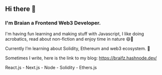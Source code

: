 ## Hi there 👋

### I'm Braian a Frontend Web3 Developer.

I'm having fun learning and making stuff with Javascript,
I like doing acrobatics, read about non-fiction and enjoy time in nature 😄🌱

Currently I’m learning about Solidity, Ethereum and web3 ecosystem. 🦾

Sometimes I write, here is the link to my blog: https://braifz.hashnode.dev/  

React.js - Next.js - Node - Solidity - Ethers.js

<!--
**Braifz/braifz** is a ✨ _special_ ✨ repository because its `README.md` (this file) appears on your GitHub profile.

Here are some ideas to get you started:

- 🔭 I’m currently working on ...
- 🌱 I’m currently learning ...
- 👯 I’m looking to collaborate on ...
- 🤔 I’m looking for help with ...
- 💬 Ask me about ...
- 📫 How to reach me: ...
- 😄 Pronouns: ...
- ⚡ Fun fact: ...
-->
